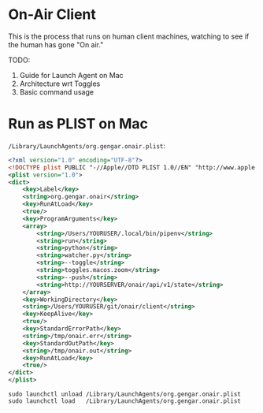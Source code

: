 On-Air Client
==========

This is the process that runs on human client machines, watching to see if the human has gone "On air."

TODO:

1. Guide for Launch Agent on Mac
2. Architecture wrt Toggles
3. Basic command usage

# Run as PLIST on Mac

`/Library/LaunchAgents/org.gengar.onair.plist`:

```xml
<?xml version="1.0" encoding="UTF-8"?>
<!DOCTYPE plist PUBLIC "-//Apple//DTD PLIST 1.0//EN" "http://www.apple.com/DTDs/PropertyList-1.0.dtd">
<plist version="1.0">
<dict>
	<key>Label</key>
	<string>org.gengar.onair</string>
	<key>RunAtLoad</key>
	<true/>
	<key>ProgramArguments</key>
	<array>
		<string>/Users/YOURUSER/.local/bin/pipenv</string>
		<string>run</string>
		<string>python</string>
		<string>watcher.py</string>
		<string>--toggle</string>
		<string>toggles.macos.zoom</string>
		<string>--push</string>
		<string>http://YOURSERVER/onair/api/v1/state</string>
	</array>
	<key>WorkingDirectory</key>
	<string>/Users/YOURUSER/git/onair/client</string>
	<key>KeepAlive</key>
	<true/>
	<key>StandardErrorPath</key>
	<string>/tmp/onair.err</string>
	<key>StandardOutPath</key>
	<string>/tmp/onair.out</string>
	<key>RunAtLoad</key>
	<true/>
</dict>
</plist>
```

    sudo launchctl unload /Library/LaunchAgents/org.gengar.onair.plist
    sudo launchctl load   /Library/LaunchAgents/org.gengar.onair.plist
